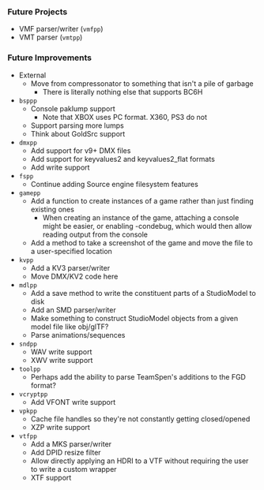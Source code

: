 ### Future Projects

- VMF parser/writer (`vmfpp`)
- VMT parser (`vmtpp`)

### Future Improvements

- External
  - Move from compressonator to something that isn't a pile of garbage
    - There is literally nothing else that supports BC6H
- `bsppp`
  - Console paklump support
    - Note that XBOX uses PC format. X360, PS3 do not
  - Support parsing more lumps
  - Think about GoldSrc support
- `dmxpp`
  - Add support for v9+ DMX files
  - Add support for keyvalues2 and keyvalues2_flat formats
  - Add write support
- `fspp`
  - Continue adding Source engine filesystem features
- `gamepp`
  - Add a function to create instances of a game rather than just finding existing ones
    - When creating an instance of the game, attaching a console might be easier, or enabling -condebug,
      which would then allow reading output from the console
  - Add a method to take a screenshot of the game and move the file to a user-specified location
- `kvpp`
  - Add a KV3 parser/writer
  - Move DMX/KV2 code here
- `mdlpp`
  - Add a save method to write the constituent parts of a StudioModel to disk
  - Add an SMD parser/writer
  - Make something to construct StudioModel objects from a given model file like obj/glTF?
  - Parse animations/sequences
- `sndpp`
  - WAV write support
  - XWV write support
- `toolpp`
  - Perhaps add the ability to parse TeamSpen's additions to the FGD format?
- `vcryptpp`
  - Add VFONT write support
- `vpkpp`
  - Cache file handles so they're not constantly getting closed/opened
  - XZP write support
- `vtfpp`
  - Add a MKS parser/writer
  - Add DPID resize filter
  - Allow directly applying an HDRI to a VTF without requiring the user to write a custom wrapper
  - XTF support
